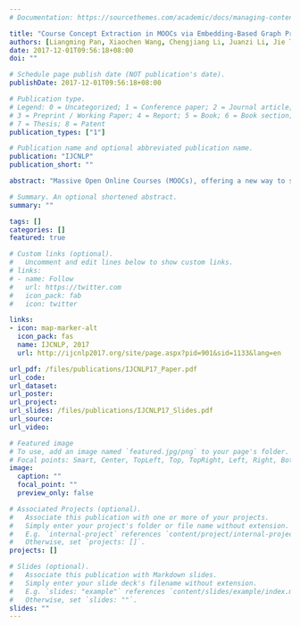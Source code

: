 ```yaml
---
# Documentation: https://sourcethemes.com/academic/docs/managing-content/

title: "Course Concept Extraction in MOOCs via Embedding-Based Graph Propagation"
authors: [Liangming Pan, Xiaochen Wang, Chengjiang Li, Juanzi Li, Jie Tang]
date: 2017-12-01T09:56:18+08:00
doi: ""

# Schedule page publish date (NOT publication's date).
publishDate: 2017-12-01T09:56:18+08:00

# Publication type.
# Legend: 0 = Uncategorized; 1 = Conference paper; 2 = Journal article;
# 3 = Preprint / Working Paper; 4 = Report; 5 = Book; 6 = Book section;
# 7 = Thesis; 8 = Patent
publication_types: ["1"]

# Publication name and optional abbreviated publication name.
publication: "IJCNLP"
publication_short: ""

abstract: "Massive Open Online Courses (MOOCs), offering a new way to study online, are revolutionizing education. One challenging issue in MOOCs is how to design effective and fine-grained course concepts such that students with different backgrounds can grasp the essence of the course. In this paper, we conduct a systematic investigation of the problem of course concept extraction for MOOCs. We propose to learn latent representations for candidate concepts via an embedding-based method. Moreover, we develop a graph-based propagation algorithm to rank the candidate concepts based on the learned representations. We evaluate the proposed method using different courses from XuetangX and Coursera. Experimental results show that our method significantly outperforms all the alternative methods (+0.013-0.318 in terms of R-precision; p<<0.01, t-test). "

# Summary. An optional shortened abstract.
summary: ""

tags: []
categories: []
featured: true

# Custom links (optional).
#   Uncomment and edit lines below to show custom links.
# links:
# - name: Follow
#   url: https://twitter.com
#   icon_pack: fab
#   icon: twitter

links:
- icon: map-marker-alt
  icon_pack: fas
  name: IJCNLP, 2017
  url: http://ijcnlp2017.org/site/page.aspx?pid=901&sid=1133&lang=en

url_pdf: /files/publications/IJCNLP17_Paper.pdf
url_code:
url_dataset:
url_poster:
url_project:
url_slides: /files/publications/IJCNLP17_Slides.pdf
url_source:
url_video:

# Featured image
# To use, add an image named `featured.jpg/png` to your page's folder. 
# Focal points: Smart, Center, TopLeft, Top, TopRight, Left, Right, BottomLeft, Bottom, BottomRight.
image:
  caption: ""
  focal_point: ""
  preview_only: false

# Associated Projects (optional).
#   Associate this publication with one or more of your projects.
#   Simply enter your project's folder or file name without extension.
#   E.g. `internal-project` references `content/project/internal-project/index.md`.
#   Otherwise, set `projects: []`.
projects: []

# Slides (optional).
#   Associate this publication with Markdown slides.
#   Simply enter your slide deck's filename without extension.
#   E.g. `slides: "example"` references `content/slides/example/index.md`.
#   Otherwise, set `slides: ""`.
slides: ""
---
```

